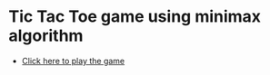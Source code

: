# Tic Tac Toe game using minimax algorithm 
* <a href="https://vishwajeet-hogale.github.io/Tic-Tac-Toe-Minimax/">Click here to play the game</a>